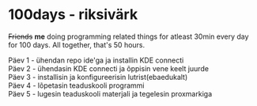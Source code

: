 # 100days - riksivärk
<s>Friends</s> **me** doing programming related things for atleast 30min every day for 100 days. All together, that's 50 hours.  
  
Päev 1 - ühendan repo ide'ga ja installin KDE connecti  
Päev 2 - ühendasin KDE connecti ja õppisin vene keelt juurde  
Päev 3 - installisin ja konfigureerisin lutrist(ebaedukalt)  
Päev 4 - lõpetasin teaduskooli programmi  
Päev 5 - lugesin teaduskooli materjali ja tegelesin proxmarkiga
